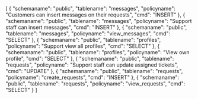 [
  {
    "schemaname": "public",
    "tablename": "messages",
    "policyname": "Customers can insert messages on their requests",
    "cmd": "INSERT"
  },
  {
    "schemaname": "public",
    "tablename": "messages",
    "policyname": "Support staff can insert messages",
    "cmd": "INSERT"
  },
  {
    "schemaname": "public",
    "tablename": "messages",
    "policyname": "view_messages",
    "cmd": "SELECT"
  },
  {
    "schemaname": "public",
    "tablename": "profiles",
    "policyname": "Support view all profiles",
    "cmd": "SELECT"
  },
  {
    "schemaname": "public",
    "tablename": "profiles",
    "policyname": "View own profile",
    "cmd": "SELECT"
  },
  {
    "schemaname": "public",
    "tablename": "requests",
    "policyname": "Support staff can update assigned tickets",
    "cmd": "UPDATE"
  },
  {
    "schemaname": "public",
    "tablename": "requests",
    "policyname": "create_requests",
    "cmd": "INSERT"
  },
  {
    "schemaname": "public",
    "tablename": "requests",
    "policyname": "view_requests",
    "cmd": "SELECT"
  }
]
